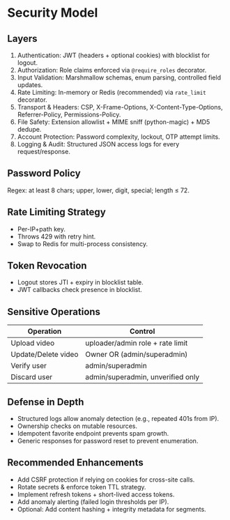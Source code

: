 # Security Model

## Layers
1. Authentication: JWT (headers + optional cookies) with blocklist for logout.
2. Authorization: Role claims enforced via `@require_roles` decorator.
3. Input Validation: Marshmallow schemas, enum parsing, controlled field updates.
4. Rate Limiting: In-memory or Redis (recommended) via `rate_limit` decorator.
5. Transport & Headers: CSP, X-Frame-Options, X-Content-Type-Options, Referrer-Policy, Permissions-Policy.
6. File Safety: Extension allowlist + MIME sniff (python-magic) + MD5 dedupe.
7. Account Protection: Password complexity, lockout, OTP attempt limits.
8. Logging & Audit: Structured JSON access logs for every request/response.

## Password Policy
Regex: at least 8 chars; upper, lower, digit, special; length ≤ 72.

## Rate Limiting Strategy
- Per-IP+path key.
- Throws 429 with retry hint.
- Swap to Redis for multi-process consistency.

## Token Revocation
- Logout stores JTI + expiry in blocklist table.
- JWT callbacks check presence in blocklist.

## Sensitive Operations
| Operation | Control |
|-----------|---------|
| Upload video | uploader/admin role + rate limit |
| Update/Delete video | Owner OR (admin/superadmin) |
| Verify user | admin/superadmin |
| Discard user | admin/superadmin, unverified only |

## Defense in Depth
- Structured logs allow anomaly detection (e.g., repeated 401s from IP).
- Ownership checks on mutable resources.
- Idempotent favorite endpoint prevents spam growth.
- Generic responses for password reset to prevent enumeration.

## Recommended Enhancements
- Add CSRF protection if relying on cookies for cross-site calls.
- Rotate secrets & enforce token TTL strategy.
- Implement refresh tokens + short-lived access tokens.
- Add anomaly alerting (failed login thresholds per IP).
- Optional: Add content hashing + integrity metadata for segments.
